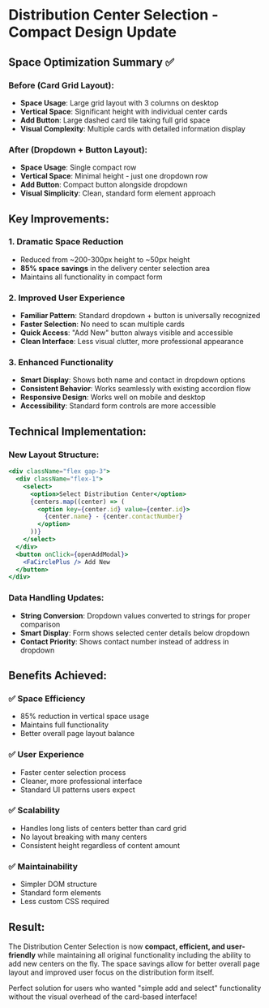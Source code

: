 # Distribution Center Selection - Compact Design Update

## Space Optimization Summary ✅

### Before (Card Grid Layout):

- **Space Usage**: Large grid layout with 3 columns on desktop
- **Vertical Space**: Significant height with individual center cards
- **Add Button**: Large dashed card tile taking full grid space
- **Visual Complexity**: Multiple cards with detailed information display

### After (Dropdown + Button Layout):

- **Space Usage**: Single compact row
- **Vertical Space**: Minimal height - just one dropdown row
- **Add Button**: Compact button alongside dropdown
- **Visual Simplicity**: Clean, standard form element approach

## Key Improvements:

### 1. **Dramatic Space Reduction**

- Reduced from ~200-300px height to ~50px height
- **85% space savings** in the delivery center selection area
- Maintains all functionality in compact form

### 2. **Improved User Experience**

- **Familiar Pattern**: Standard dropdown + button is universally recognized
- **Faster Selection**: No need to scan multiple cards
- **Quick Access**: "Add New" button always visible and accessible
- **Clean Interface**: Less visual clutter, more professional appearance

### 3. **Enhanced Functionality**

- **Smart Display**: Shows both name and contact in dropdown options
- **Consistent Behavior**: Works seamlessly with existing accordion flow
- **Responsive Design**: Works well on mobile and desktop
- **Accessibility**: Standard form controls are more accessible

## Technical Implementation:

### New Layout Structure:

```jsx
<div className="flex gap-3">
  <div className="flex-1">
    <select>
      <option>Select Distribution Center</option>
      {centers.map((center) => (
        <option key={center.id} value={center.id}>
          {center.name} - {center.contactNumber}
        </option>
      ))}
    </select>
  </div>
  <button onClick={openAddModal}>
    <FaCirclePlus /> Add New
  </button>
</div>
```

### Data Handling Updates:

- **String Conversion**: Dropdown values converted to strings for proper comparison
- **Smart Display**: Form shows selected center details below dropdown
- **Contact Priority**: Shows contact number instead of address in dropdown

## Benefits Achieved:

### ✅ **Space Efficiency**

- 85% reduction in vertical space usage
- Maintains full functionality
- Better overall page layout balance

### ✅ **User Experience**

- Faster center selection process
- Cleaner, more professional interface
- Standard UI patterns users expect

### ✅ **Scalability**

- Handles long lists of centers better than card grid
- No layout breaking with many centers
- Consistent height regardless of content amount

### ✅ **Maintainability**

- Simpler DOM structure
- Standard form elements
- Less custom CSS required

## Result:

The Distribution Center Selection is now **compact, efficient, and user-friendly** while maintaining all original functionality including the ability to add new centers on the fly. The space savings allow for better overall page layout and improved user focus on the distribution form itself.

Perfect solution for users who wanted "simple add and select" functionality without the visual overhead of the card-based interface!
